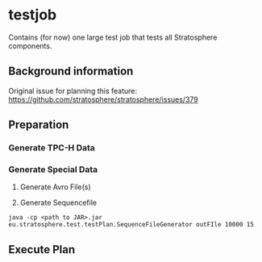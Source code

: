 testjob
=======

Contains (for now) one large test job that tests all Stratosphere components.

## Background information

Original issue for planning this feature: https://github.com/stratosphere/stratosphere/issues/379



## Preparation

### Generate TPC-H Data

### Generate Special Data

1. Generate Avro File(s)

2. Generate Sequencefile

```
java -cp <path to JAR>.jar eu.stratosphere.test.testPlan.SequenceFileGenerator outFIle 10000 15
```


## Execute Plan

